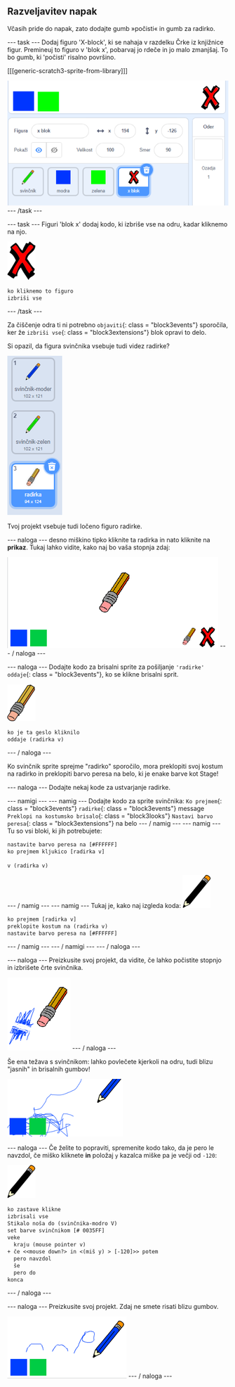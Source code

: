## Razveljavitev napak

Včasih pride do napak, zato dodajte gumb »počisti« in gumb za radirko.

\--- task \--- Dodaj figuro 'X-block', ki se nahaja v razdelku Črke iz knjižnice figur. Premineuj to figuro v 'blok x', pobarvaj jo rdeče in jo malo zmanjšaj. To bo gumb, ki 'počisti' risalno površino.

[[[generic-scratch3-sprite-from-library]]]

![posnetek zaslona](images/paint-x.png) \--- /task \---

\--- task \--- Figuri 'blok x' dodaj kodo, ki izbriše vse na odru, kadar kliknemo na njo.

![križ](images/cross.png)

```blocks3
ko kliknemo to figuro
izbriši vse
```

\--- /task \---

Za čiščenje odra ti ni potrebno `objaviti`{: class = "block3events"} sporočila, ker že `izbriši vse`{: class = "block3extensions"} blok opravi to delo.

Si opazil, da figura svinčnika vsebuje tudi videz radirke?

![posnetek zaslona](images/paint-eraser-costume.png)

Tvoj projekt vsebuje tudi ločeno figuro radirke.

\--- naloga \--- desno miškino tipko kliknite ta radirka in nato kliknite na **prikaz**. Tukaj lahko vidite, kako naj bo vaša stopnja zdaj:

![posnetek zaslona](images/paint-eraser-stage.png) \--- / naloga \---

\--- naloga \--- Dodajte kodo za brisalni sprite za pošiljanje `'radirke' oddaje`{: class = "block3events"}, ko se klikne brisalni sprit.

![radirka](images/eraser.png)

```blocks3
ko je ta geslo kliknilo
oddaje (radirka v)
```

\--- / naloga \---

Ko svinčnik sprite sprejme "radirko" sporočilo, mora preklopiti svoj kostum na radirko in preklopiti barvo peresa na belo, ki je enake barve kot Stage!

\--- naloga \--- Dodajte nekaj kode za ustvarjanje radirke.

\--- namigi \--- \--- namig \--- Dodajte kodo za sprite svinčnika: `Ko prejmem`{: class = "block3events"} `radirke`{: class = "block3events"} message `Preklopi na kostumsko brisalo`{: class = "block3looks"} `Nastavi barvo peresa`{: class = "block3extensions"} na belo \--- / namig \--- \--- namig \--- Tu so vsi bloki, ki jih potrebujete:

```blocks3
nastavite barvo peresa na [#FFFFFF]
ko prejmem kljukico [radirka v]

v (radirka v)
```

\--- / namig \--- \--- namig \--- Tukaj je, kako naj izgleda koda: ![svinčnik](images/pencil.png)

```blocks3
ko prejmem [radirka v]
preklopite kostum na (radirka v)
nastavite barvo peresa na [#FFFFFF]
```

\--- / namig \--- \--- / namigi \--- \--- / naloga \---

\--- naloga \--- Preizkusite svoj projekt, da vidite, če lahko počistite stopnjo in izbrišete črte svinčnika.

![posnetek zaslona](images/paint-erase-test.png) \--- / naloga \---

Še ena težava s svinčnikom: lahko povlečete kjerkoli na odru, tudi blizu "jasnih" in brisalnih gumbov!

![posnetek zaslona](images/paint-draw-problem.png)

\--- naloga \--- Če želite to popraviti, spremenite kodo tako, da je pero le navzdol, če miško kliknete **in** položaj `y` kazalca miške pa je večji od `-120`:

![svinčnik](images/pencil.png)

```blocks3
ko zastave klikne
izbrisali vse
Stikalo noša do (svinčnika-modro V)
set barve svinčnikom [# 0035FF]
veke
  kraju (mouse pointer v)
+ če <<mouse down?> in <(miš y) > [-120]>> potem 
  pero navzdol
  še
  pero do
konca
```

\--- / naloga \---

\--- naloga \--- Preizkusite svoj projekt. Zdaj ne smete risati blizu gumbov.

![posnetek zaslona](images/paint-fixed.png) \--- / naloga \---
